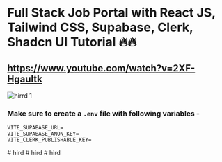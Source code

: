 # Full Stack Job Portal with React JS, Tailwind CSS, Supabase, Clerk, Shadcn UI Tutorial 🔥🔥
## https://www.youtube.com/watch?v=2XF-HgauItk
![hirrd 1](https://github.com/user-attachments/assets/1da23b25-1f29-4402-be74-03685d9b732d)

### Make sure to create a `.env` file with following variables -

```
VITE_SUPABASE_URL=
VITE_SUPABASE_ANON_KEY=
VITE_CLERK_PUBLISHABLE_KEY=
```
#   h i r d  
 #   h i r d  
 #   h i r d  
 